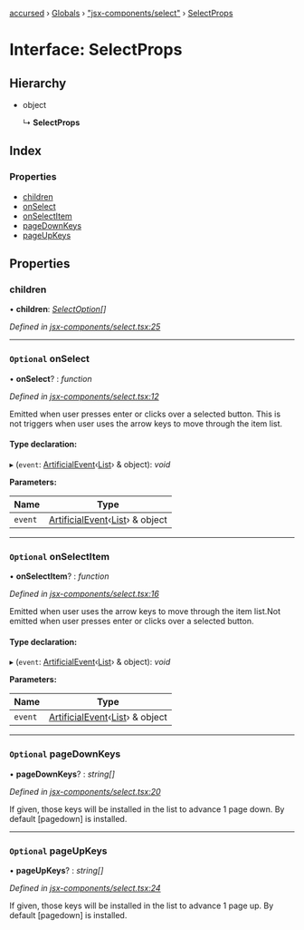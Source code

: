 [accursed](../README.md) › [Globals](../globals.md) › ["jsx-components/select"](../modules/_jsx_components_select_.md) › [SelectProps](_jsx_components_select_.selectprops.md)

# Interface: SelectProps

## Hierarchy

* object

  ↳ **SelectProps**

## Index

### Properties

* [children](_jsx_components_select_.selectprops.md#children)
* [onSelect](_jsx_components_select_.selectprops.md#optional-onselect)
* [onSelectItem](_jsx_components_select_.selectprops.md#optional-onselectitem)
* [pageDownKeys](_jsx_components_select_.selectprops.md#optional-pagedownkeys)
* [pageUpKeys](_jsx_components_select_.selectprops.md#optional-pageupkeys)

## Properties

###  children

• **children**: *[SelectOption](../classes/_jsx_components_select_.selectoption.md)[]*

*Defined in [jsx-components/select.tsx:25](https://github.com/cancerberoSgx/accursed/blob/468bf3c/src/jsx-components/select.tsx#L25)*

___

### `Optional` onSelect

• **onSelect**? : *function*

*Defined in [jsx-components/select.tsx:12](https://github.com/cancerberoSgx/accursed/blob/468bf3c/src/jsx-components/select.tsx#L12)*

Emitted when user presses enter or clicks over a selected button. This is not triggers when user uses the arrow keys to move through the item list.

#### Type declaration:

▸ (`event`: [ArtificialEvent](_jsx_types_.artificialevent.md)‹[List](../classes/_declarations_blessed_d_.widget.list.md)› & object): *void*

**Parameters:**

Name | Type |
------ | ------ |
`event` | [ArtificialEvent](_jsx_types_.artificialevent.md)‹[List](../classes/_declarations_blessed_d_.widget.list.md)› & object |

___

### `Optional` onSelectItem

• **onSelectItem**? : *function*

*Defined in [jsx-components/select.tsx:16](https://github.com/cancerberoSgx/accursed/blob/468bf3c/src/jsx-components/select.tsx#L16)*

Emitted when user uses the arrow keys to move through the item list.Not emitted when user presses enter or clicks over a selected button.

#### Type declaration:

▸ (`event`: [ArtificialEvent](_jsx_types_.artificialevent.md)‹[List](../classes/_declarations_blessed_d_.widget.list.md)› & object): *void*

**Parameters:**

Name | Type |
------ | ------ |
`event` | [ArtificialEvent](_jsx_types_.artificialevent.md)‹[List](../classes/_declarations_blessed_d_.widget.list.md)› & object |

___

### `Optional` pageDownKeys

• **pageDownKeys**? : *string[]*

*Defined in [jsx-components/select.tsx:20](https://github.com/cancerberoSgx/accursed/blob/468bf3c/src/jsx-components/select.tsx#L20)*

If given, those keys will be installed in the list to advance 1 page down. By default [pagedown] is installed.

___

### `Optional` pageUpKeys

• **pageUpKeys**? : *string[]*

*Defined in [jsx-components/select.tsx:24](https://github.com/cancerberoSgx/accursed/blob/468bf3c/src/jsx-components/select.tsx#L24)*

If given, those keys will be installed in the list to advance 1 page up. By default [pagedown] is installed.
